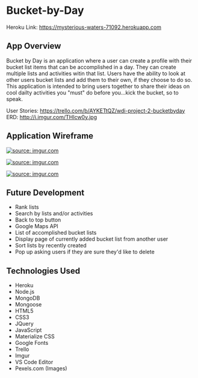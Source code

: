 # Bucket-by-Day

Heroku Link: https://mysterious-waters-71092.herokuapp.com

## App Overview

Bucket by Day is an application where a user can create a profile with their bucket list items that can be accomplished in a day.  They can create multiple lists and activities witin that list.  Users have the ability to look at other users bucket lists and add them to their own, if they choose to do so.  This application is intended to bring users together to share their ideas on cool dailty activities you "must" do before you...kick the bucket, so to speak.  

User Stories:  https://trello.com/b/AYKETtQZ/wdi-project-2-bucketbyday
ERD: http://i.imgur.com/THIcw0y.jpg

## Application Wireframe 

<a href="http://imgur.com/8jBiD6N"><img src="http://i.imgur.com/8jBiD6N.jpg" title="source: imgur.com" /></a>

<a href="http://imgur.com/uE0dHsg"><img src="http://i.imgur.com/uE0dHsg.jpg" title="source: imgur.com" /></a>

<a href="http://imgur.com/R7Ilago"><img src="http://i.imgur.com/R7Ilago.jpg" title="source: imgur.com" /></a>

## Future Development

 * Rank lists
 * Search by lists and/or activities
 * Back to top button
 * Google Maps API
 * List of accomplished bucket lists
 * Display page of currently added bucket list from another user
 * Sort lists by recently created
 * Pop up asking users if they are sure they'd like to delete

## Technologies Used

 * Heroku
 * Node.js
 * MongoDB
 * Mongoose
 * HTML5
 * CSS3
 * JQuery
 * JavaScript
 * Materialize CSS
 * Google Fonts
 * Trello
 * Imgur
 * VS Code Editor
 * Pexels.com (Images)




